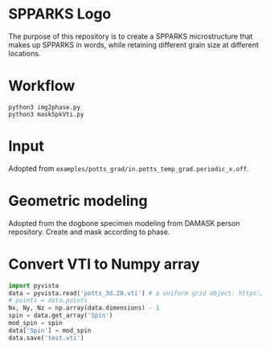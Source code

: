 
# SPPARKS Logo

The purpose of this repository is to create a SPPARKS microstructure that makes up SPPARKS in words, while retaining different grain size at different locations.

# Workflow

```shell
python3 img2phase.py
python3 maskSpkVti.py
```

# Input

Adopted from `examples/potts_grad/in.potts_temp_grad.periodic_x.off`. 

# Geometric modeling

Adopted from the dogbone specimen modeling from DAMASK person repository. Create and mask according to phase. 

# Convert VTI to Numpy array

```python
import pyvista
data = pyvista.read('potts_3d.20.vti') # a uniform grid object: https://docs.pyvista.org/version/stable/api/core/_autosummary/pyvista.UniformGrid.html
# points = data.points
Nx, Ny, Nz = np.array(data.dimensions) - 1
spin = data.get_array('Spin')
mod_spin = spin
data['Spin'] = mod_spin
data.save('test.vti')
```
